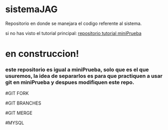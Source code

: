 sistemaJAG
==========

Repositorio en donde se manejara el codigo referente al sistema.


si no has visto el tutorial principal: [repositorio tutorial miniPrueba](https://github.com/slayerfat/miniPrueba)


# en construccion!

### este repositorio es igual a miniPrueba, solo que es el que usuremos, la idea de separarlos es para que practiquen a usar git en miniPrueba y despues modifiquen este repo.

#GIT FORK

#GIT BRANCHES

#GIT MERGE

#MYSQL